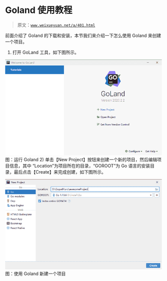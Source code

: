# Goland 使用教程

> 原文：[`www.weixueyuan.net/a/401.html`](http://www.weixueyuan.net/a/401.html)

前面介绍了 Goland 的下载和安装，本节我们来介绍一下怎么使用 Goland 来创建一个项目。

1) 打开 GoLand 工具，如下图所示。

![运行 Goland](img/0226662162a74254f60a944619cb40fa.png)
图：运行 Goland
2) 单击【New Project】按钮来创建一个新的项目，然后编辑项目信息，其中 “Location”为项目所在的目录，“GOROOT”为 Go 语言的安装目录，最后点击【Create】来完成创建，如下图所示。

![使用 Goland 新建一个项目](img/c2649696fe7e81c249974c80770180ea.png)
图：使用 Goland 新建一个项目